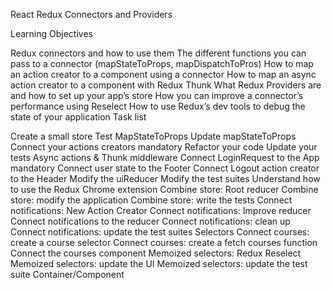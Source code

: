React Redux Connectors and Providers

Learning Objectives

Redux connectors and how to use them
The different functions you can pass to a connector (mapStateToProps, mapDispatchToPros)
How to map an action creator to a component using a connector
How to map an async action creator to a component with Redux Thunk
What Redux Providers are and how to set up your app’s store
How you can improve a connector’s performance using Reselect
How to use Redux’s dev tools to debug the state of your application
Task list

Create a small store
Test MapStateToProps
Update mapStateToProps
Connect your actions creators mandatory
Refactor your code
Update your tests
Async actions & Thunk middleware
Connect LoginRequest to the App mandatory
Connect user state to the Footer
Connect Logout action creator to the Header
Modify the uiReducer
Modify the test suites
Understand how to use the Redux Chrome extension
Combine store: Root reducer
Combine store: modify the application
Combine store: write the tests
Connect notifications: New Action Creator
Connect notifications: Improve reducer
Connect notifications to the reducer
Connect notifications: clean up
Connect notifications: update the test suites
Selectors
Connect courses: create a course selector
Connect courses: create a fetch courses function
Connect the courses component
Memoized selectors: Redux Reselect
Memoized selectors: update the UI
Memoized selectors: update the test suite
Container/Component
